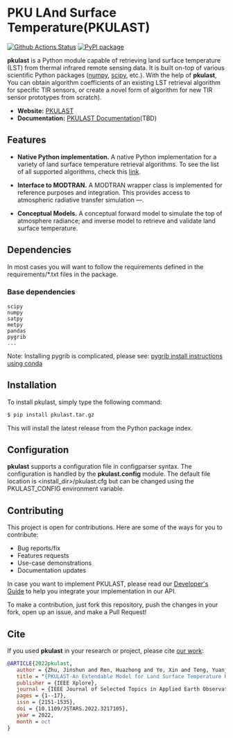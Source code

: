 # PKU LAnd Surface Temperature(PKULAST)

[![Github Actions Status](https://github.com/tirzhu/pkulast/workflows/Install%20and%20Test/badge.svg)](https://github.com/hexlet-boilerplates/python-package/actions)
[![PyPI package](https://badge.fury.io/py/pygrib.svg)](http://python.org/pypi/pkulast)

__pkulast__ is a Python module capable of retrieving land surface temperature (LST) from thermal infrared remote sensing data. It is built on-top of various scientific Python packages
([numpy](http://www.numpy.org/), [scipy](https://www.scipy.org/), etc.). With the help of __pkulast__, You can obtain algorithm coefficients of an existing LST retrieval algorithm for specific TIR sensors, or create a novel form of algorithm for new TIR sensor prototypes from scratch). 

- __Website:__ [PKULAST](http://github.com/tirzhu/pkulast)
- __Documentation:__ [PKULAST Documentation](http://readthedocs.com/pkulast)(TBD)


## Features

- __Native Python implementation.__ A native Python implementation for a variety of land surface temperature retrieval algorithms. To see the list of all supported algorithms, check this [link](http://readthedocs.com/pkulast).

- __Interface to MODTRAN.__ A MODTRAN wrapper class is implemented for reference purposes and integration. This provides access to atmospheric radiative transfer simulation &mdash;.
- __Conceptual Models.__ A conceptual forward model to simulate the top of atmosphere radiance; and inverse model to retrieve and validate land surface temperature.


## Dependencies

In most cases you will want to follow the requirements defined in the requirements/*.txt files in the package. 

### Base dependencies
```
scipy
numpy
satpy
metpy
pandas
pygrib
...
```

Note: Installing pygrib is complicated, please see: [pygrib install instructions using conda](https://anaconda.org/conda-forge/pygrib)

## Installation

To install pkulast, simply type the following command:

```bash
$ pip install pkulast.tar.gz
```

This will install the latest release from the Python package index.

## Configuration
__pkulast__ supports a configuration file in configparser syntax. The configuration is handled by the __pkulast.config__ module. The default file location is <install_dir>/pkulast.cfg but can be changed using the PKULAST_CONFIG environment variable.

## Contributing

This project is open for contributions. Here are some of the ways for
you to contribute:

- Bug reports/fix
- Features requests
- Use-case demonstrations
- Documentation updates

In case you want to implement PKULAST, please 
read our [Developer's Guide](http://readthedocs.com/pkulast) to help
you integrate your implementation in our API.

To make a contribution, just fork this repository, push the changes
in your fork, open up an issue, and make a Pull Request!

## Cite

If you used __pkulast__ in your research or project, please
cite [our work](https://doi.org/10.1109/JSTARS.2022.3217105):
```bibtex
@ARTICLE{2022pkulast,
   author = {Zhu, Jinshun and Ren, Huazhong and Ye, Xin and Teng, Yuanjian and Zeng, Hui and Liu, Yu and Fan, Wenjie},
   title = "{PKULAST-An Extendable Model for Land Surface Temperature Retrieval from Thermal Infrared Remote Sensing Data}",
   publisher = {IEEE Xplore},
   journal = {IEEE Journal of Selected Topics in Applied Earth Observations and Remote Sensing},
   pages = {1--17},
   issn = {2151-1535},
   doi = {10.1109/JSTARS.2022.3217105},
   year = 2022,
   month = oct
}
```
